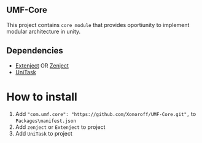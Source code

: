 ## UMF-Core
This project contains `core module`  that provides oportiunity to implement modular architecture in unity.   

## Dependencies
- [Extenject](https://github.com/Mathijs-Bakker/Extenject) OR [Zenject](https://github.com/modesttree/Zenject)
- [UniTask](https://github.com/Cysharp/UniTask)
    
# How to install
1. Add `"com.umf.core": "https://github.com/Xonoroff/UMF-Core.git",` to `Packages\manifest.json`
2. Add `zenject` or `Extenject` to project
3. Add `UniTask` to project